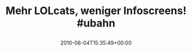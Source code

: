 ---
retweeted: false
source: <a href="http://twitter.com" rel="nofollow">Twitter Web Client</a>
entities:
  hashtags:
  - text: ubahn
    indices:
    - '35'
    - '41'
  symbols: []
  user_mentions: []
  urls: []
display_text_range:
- '0'
- '41'
favorite_count: '1'
id_str: '15423855079'
truncated: false
retweet_count: '2'
id: '15423855079'
created_at: Fri Jun 04 15:35:49 +0000 2010
favorited: false
full_text: 'Mehr LOLcats, weniger Infoscreens! #ubahn'
lang: de
tags:
- ubahn
- pesos/twitter
date: '2010-06-04T15:35:49+00:00'
src: https://twitter.com/bascht/status/15423855079
original_url: https://twitter.com/bascht/status/15423855079
type: twitter_tweet
text: 'Mehr LOLcats, weniger Infoscreens! #ubahn'
title: 'Mehr LOLcats, weniger Infoscreens! #ubahn

  '

---